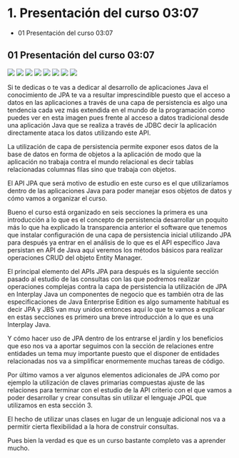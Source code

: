 # 1. Presentación del curso 03:07

* 01 Presentación del curso 03:07

## 01 Presentación del curso 03:07

<img src="images/1-01.png">

<img src="images/1-02.png">

<img src="images/1-03.png">

<img src="images/1-04.png">

<img src="images/1-05.png">

<img src="images/1-06.png">

<img src="images/1-07.png">

<img src="images/1-08.png">


Si te dedicas o te vas a dedicar al desarrollo de aplicaciones Java el conocimiento de JPA te va a resultar imprescindible puesto que el acceso a datos en las aplicaciones a través de una capa de persistencia es algo una tendencia cada vez más extendida en el mundo de la programación como puedes ver en esta imagen pues frente al acceso a datos tradicional desde una aplicación Java que se realiza a través de JDBC decir la aplicación directamente ataca los datos utilizando este API.

La utilización de capa de persistencia permite exponer esos datos de la base de datos en forma de objetos a la aplicación de modo que la aplicación no trabaja contra el mundo relacional es decir tablas relacionadas columnas filas sino que trabaja con objetos.

El API JPA que será motivo de estudio en este curso es el que utilizaríamos dentro de las aplicaciones Java para poder manejar esos objetos de datos y cómo vamos a organizar el curso.

Bueno el curso está organizado en seis secciones la primera es una introducción a lo que es el concepto de persistencia desarrollar un poquito más lo que ha explicado la transparencia anterior el software que tenemos que instalar configuración de una capa de persistencia inicial utilizando JPA para después ya entrar en el análisis de lo que es el API específico Java persistan en API de Java aquí veremos los métodos básicos para realizar operaciones CRUD del objeto Entity Manager.

El principal elemento del APIs JPA para después es la siguiente sección pasado al estudio de las consultas con las que podremos realizar operaciones complejas contra la capa de persistencia la utilización de JPA en Interplay Java un componentes de negocio que es también otra de las especificaciones de Java Enterprise Edition es algo sumamente habitual es decir JPA y JBS van muy unidos entonces aquí lo que te vamos a explicar en estas secciones es primero una breve introducción a lo que es una Interplay Java.

Y cómo hacer uso de JPA dentro de los entrarse el jardín y los beneficios que eso nos va a aportar seguimos con la sección de relaciones entre entidades un tema muy importante puesto que el disponer de entidades relacionadas nos va a simplificar enormemente muchas tareas de código.

Por último vamos a ver algunos elementos adicionales de JPA como por ejemplo la utilización de claves primarias compuestas ajuste de las relaciones para terminar con el estudio de la API criterio con el que vamos a poder desarrollar y crear consultas sin utilizar el lenguaje JPQL que utilizamos en esta sección 3.

El hecho de utilizar unas clases en lugar de un lenguaje adicional nos va a permitir cierta flexibilidad a la hora de construir consultas.

Pues bien la verdad es que es un curso bastante completo vas a aprender mucho.


